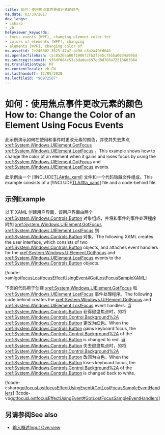 ```yaml
---
title: 如何：使用焦点事件更改元素的颜色
ms.date: 03/30/2017
dev_langs:
- csharp
- vb
helpviewer_keywords:
- focus events [WPF], changing element color for
- colors of elements [WPF], changing
- elements [WPF], changing color of
ms.assetid: 7e246802-3625-47a7-ae9d-c8a2a40fd040
ms.openlocfilehash: c5c0520aa60f1906f2fb3f545c795ba0034a09bd
ms.sourcegitcommit: 9f6df084c53a3da0ea657ed0d708a72213683084
ms.translationtype: MT
ms.contentlocale: zh-CN
ms.lasthandoff: 12/09/2020
ms.locfileid: "96972587"
---
```

# <a name="how-to-change-the-color-of-an-element-using-focus-events"></a><span data-ttu-id="6b94d-102">如何：使用焦点事件更改元素的颜色</span><span class="sxs-lookup"><span data-stu-id="6b94d-102">How to: Change the Color of an Element Using Focus Events</span></span>
<span data-ttu-id="6b94d-103">此示例演示如何在使用和事件时更改元素的颜色，并使其失去焦点 <xref:System.Windows.UIElement.GotFocus> <xref:System.Windows.UIElement.LostFocus> 。</span><span class="sxs-lookup"><span data-stu-id="6b94d-103">This example shows how to change the color of an element when it gains and loses focus by using the <xref:System.Windows.UIElement.GotFocus> and <xref:System.Windows.UIElement.LostFocus> events.</span></span>  
  
 <span data-ttu-id="6b94d-104">此示例由一个 [!INCLUDE[TLA#tla_xaml](../../../includes/tlasharptla-xaml-md.md)] 文件和一个代码隐藏文件组成。</span><span class="sxs-lookup"><span data-stu-id="6b94d-104">This example consists of a [!INCLUDE[TLA#tla_xaml](../../../includes/tlasharptla-xaml-md.md)] file and a code-behind file.</span></span>  
  
## <a name="example"></a><span data-ttu-id="6b94d-105">示例</span><span class="sxs-lookup"><span data-stu-id="6b94d-105">Example</span></span>  
 <span data-ttu-id="6b94d-106">以下 XAML 创建用户界面，该用户界面由两个 <xref:System.Windows.Controls.Button> 对象组成，并将和事件的事件处理程序附加 <xref:System.Windows.UIElement.GotFocus> <xref:System.Windows.UIElement.LostFocus> 到 <xref:System.Windows.Controls.Button> 对象。</span><span class="sxs-lookup"><span data-stu-id="6b94d-106">The following XAML creates the user interface, which consists of two <xref:System.Windows.Controls.Button> objects, and attaches event handlers for the <xref:System.Windows.UIElement.GotFocus> and <xref:System.Windows.UIElement.LostFocus> events to the <xref:System.Windows.Controls.Button> objects.</span></span>  
  
 [!code-xaml[gotfocusLostfocusEffectUsingEvent#GotLostFocusSampleXAML](~/samples/snippets/csharp/VS_Snippets_Wpf/gotfocusLostfocusEffectUsingEvent/CSharp/Window1.xaml#gotlostfocussamplexaml)]  
  
 <span data-ttu-id="6b94d-107">下面的代码用于创建 <xref:System.Windows.UIElement.GotFocus> 和 <xref:System.Windows.UIElement.LostFocus> 事件处理程序。</span><span class="sxs-lookup"><span data-stu-id="6b94d-107">The following code behind creates the <xref:System.Windows.UIElement.GotFocus> and <xref:System.Windows.UIElement.LostFocus> event handlers.</span></span>  <span data-ttu-id="6b94d-108">当 <xref:System.Windows.Controls.Button> 获得键盘焦点时，的将 <xref:System.Windows.Controls.Control.Background%2A> <xref:System.Windows.Controls.Button> 更改为红色。</span><span class="sxs-lookup"><span data-stu-id="6b94d-108">When the <xref:System.Windows.Controls.Button> gains keyboard focus, the <xref:System.Windows.Controls.Control.Background%2A> of the <xref:System.Windows.Controls.Button> is changed to red.</span></span>  <span data-ttu-id="6b94d-109">当 <xref:System.Windows.Controls.Button> 失去键盘焦点时，的将 <xref:System.Windows.Controls.Control.Background%2A> <xref:System.Windows.Controls.Button> 改回为白色。</span><span class="sxs-lookup"><span data-stu-id="6b94d-109">When the <xref:System.Windows.Controls.Button> loses keyboard focus, the <xref:System.Windows.Controls.Control.Background%2A> of the <xref:System.Windows.Controls.Button> is changed back to white.</span></span>  
  
 [!code-csharp[gotfocusLostfocusEffectUsingEvent#GotLostFocusSampleEventHandlers](~/samples/snippets/csharp/VS_Snippets_Wpf/gotfocusLostfocusEffectUsingEvent/CSharp/Window1.xaml.cs#gotlostfocussampleeventhandlers)]
 [!code-vb[gotfocusLostfocusEffectUsingEvent#GotLostFocusSampleEventHandlers](~/samples/snippets/visualbasic/VS_Snippets_Wpf/gotfocusLostfocusEffectUsingEvent/VisualBasic/Window1.xaml.vb#gotlostfocussampleeventhandlers)]  
  
## <a name="see-also"></a><span data-ttu-id="6b94d-110">另请参阅</span><span class="sxs-lookup"><span data-stu-id="6b94d-110">See also</span></span>

- [<span data-ttu-id="6b94d-111">输入概述</span><span class="sxs-lookup"><span data-stu-id="6b94d-111">Input Overview</span></span>](input-overview.md)
